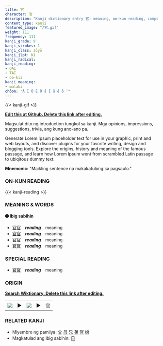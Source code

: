 ```yaml
---
title: 官
character: 官
description: "Kanji dictionary entry 官: meaning, on-kun reading, compounds, origin, related kanji"
content_type: kanji
featured_image: "/官.gif"
weight: 111
frequency: 111
kanji_grade: 9
kanji_strokes: 1
kanji_class: Jōyō
kanji_jlpt: N1
kanji_radical: 
kanji_reading: 
- DAI
- TAI
- oo-kii
kanji_meaning:
- malaki
chōon: "Ā Ī Ū Ē Ō ā ī ū ē ō ’"
---
```

[//]: # (Don't edit the line below. Kanji animated GIF code is automatically generated.)
{{< kanji-gif >}}

[//]: # (Edit below this line.)

**[Edit this at Github. Delete this link after editing.](https://github.com/tim0g/tim/tree/main/content/kanji/官/index.md)**

Magsulat dito ng introduction tungkol sa kanji. Mga opinions, impressions, suggestions, trivia, ang kung ano-ano pa.

Generate Lorem Ipsum placeholder text for use in your graphic, print and web layouts, and discover plugins for your favorite writing, design and blogging tools. Explore the origins, history and meaning of the famous passage, and learn how Lorem Ipsum went from scrambled Latin passage to ubiqitous dummy text.
 
**Mnemonic:** "Maikling sentence na makakatulong sa pagsaulo."

### ON-KUN READING

[//]: # (Don't edit the line below. ON-KUN READING code is automatically generated.)
{{< kanji-reading >}}

### MEANING & WORDS

#### ➊ **Ibig sabihin**
  - [官](../官)[官](../官)　***reading***　meaning
  - [官](../官)[官](../官)　***reading***　meaning
  - [官](../官)[官](../官)　***reading***　meaning
  - [官](../官)[官](../官)　***reading***　meaning

### SPECIAL READING
  - [官](../官)[官](../官)　***reading***　meaning

### ORIGIN

**[Search Wiktionary. Delete this link after editing.](https://wiktionary.org/wiki/官)**
<table class="kanji-table"><tr><td>
<img src="60px-官-bronze.svg.png">
</td><td>▶</td><td>
<img src="60px-官-oracle.svg.png">
</td><td>▶</td>
<td class="kanji-origin">官</td>
</tr></table>

### RELATED KANJI
- Miyembro ng pamilya: [父](../父) [母](../母) [兄](../兄) [弟](../弟) [官](../官) [娘](../娘)
- Magkatulad ang ibig sabihin: [日](../日)
